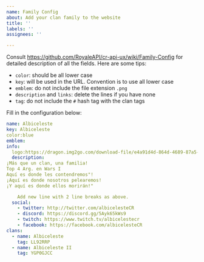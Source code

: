 ```yaml
---
name: Family Config
about: Add your clan family to the website
title: ''
labels: ''
assignees: ''

---
```


Consult https://github.com/RoyaleAPI/cr-api-ux/wiki/Family-Config for detailed description of all the fields. Here are some tips:

- `color`: should be all lower case
- `key`: will be used in the URL. Convention is to use all lower case
- `emblem`: do not include the file extension `.png`
- `description` and `links`: delete the lines if you have none
- `tag`:  do not include the `#` hash tag with the clan tags

Fill in the configuration below:

```yaml
name: Albiceleste
key: Albiceleste
color:blue
emblem: 
info:
  logo:https://dragon.img2go.com/download-file/e4a91d4d-864d-4689-87a5-006d295120af/279e2ca5-646a-45f7-87bb-a5c0f2cec323
  description: 
¡Más que un clan, una familia!
Top 4 Arg. en Wars I 
Aquí es donde les contendremos"! 
¡Aquí es donde nosotros pelearemos! 
¡Y aquí es donde ellos morirán!"

    Add new line with 2 line breaks as above.
  social:
    - twitter: http://twitter.com/albicelesteCR
    - discord: https://discord.gg/5Ayk65kWs9
    - twitch: https://www.twitch.tv/albicelestecr
    - facebook: https://facebook.com/albicelesteCR
clans:
  - name: Albiceleste
    tag: LL92RRP
  - name: Albiceleste II
    tag: YGP0GJCC
 
```
